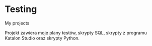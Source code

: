 # Testing
My projects

Projekt zawiera moje plany testów, skrypty SQL, skrypty z programu Katalon Studio oraz skrypty Python.
